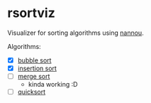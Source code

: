 # rsortviz
Visualizer for sorting algorithms using [nannou](https://nannou.cc/).

Algorithms:
+ [X] [bubble sort](https://en.wikipedia.org/wiki/Bubble_sort)
+ [X] [insertion sort](https://en.wikipedia.org/wiki/Insertion_sort)
+ [ ] [merge sort](https://en.wikipedia.org/wiki/Merge_sort)
    - kinda working :D
+ [ ] [quicksort](https://en.wikipedia.org/wiki/Quicksort)
